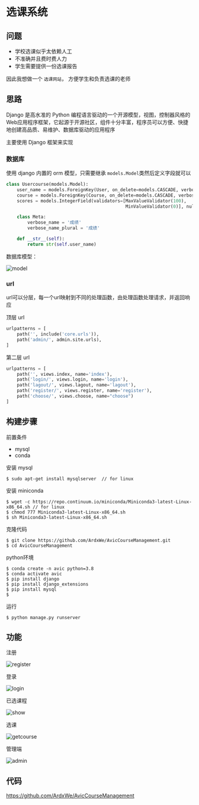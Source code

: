 # 选课系统

## 问题

- 学校选课似乎太依赖人工
- 不准确并且费时费人力
- 学生需要提供一份选课报告

因此我想做一个 `选课网站`， 方便学生和负责选课的老师

## 思路

Django 是高水准的 Python 编程语言驱动的一个开源模型，视图，控制器风格的Web应用程序框架，它起源于开源社区，组件十分丰富，程序员可以方便、快捷地创建高品质、易维护、数据库驱动的应用程序

主要使用 Django 框架来实现

### 数据库

使用 django 内置的 orm 模型，只需要继承 `models.Model`类然后定义字段就可以

```Python
class Usercourse(models.Model):
    user_name = models.ForeignKey(User, on_delete=models.CASCADE, verbose_name="用户")
    course = models.ForeignKey(Course, on_delete=models.CASCADE, verbose_name="课程")
    scores = models.IntegerField(validators=[MaxValueValidator(100),
                                             MinValueValidator(0)], null=True, verbose_name="分数")

    class Meta:
        verbose_name = '成绩'
        verbose_name_plural = '成绩'

    def __str__(self):
        return str(self.user_name)
```

数据库模型：

![model](./model.png)

### url

url可以分层，每一个url映射到不同的处理函数，由处理函数处理请求，并返回响应

顶层 url

```Python
urlpatterns = [
    path('', include('core.urls')),
    path('admin/', admin.site.urls),
]
```

第二层 url

```Python
urlpatterns = [
    path('', views.index, name='index'),
    path('login/', views.login, name='login'),
    path('lagout/', views.lagout, name='lagout'),
    path('register/', views.register, name='register'),
    path('choose/', views.choose, name="choose")
]
```

## 构建步骤

前置条件

- mysql
- conda

安装 mysql

```
$ sudo apt-get install mysqlserver  // for linux
```

安装 miniconda

```
$ wget -c https://repo.continuum.io/miniconda/Miniconda3-latest-Linux-x86_64.sh // for linux
$ chmod 777 Miniconda3-latest-Linux-x86_64.sh
$ sh Miniconda3-latest-Linux-x86_64.sh
```

克隆代码
```
$ git clone https://github.com/ArdxWe/AvicCourseManagement.git
$ cd AvicCourseManagement
```

python环境
```
$ conda create -n avic python=3.8
$ conda activate avic
$ pip install django
$ pip install django_extensions
$ pip install mysql
$
```

运行

```
$ python manage.py runserver
```

## 功能

注册

![register](./register.png)

登录

![login](./login.png)

已选课程

![show](./show.png)

选课

![getcourse](./getcourse.png)

管理端

![admin](./admin.png)

## 代码

https://github.com/ArdxWe/AvicCourseManagement



